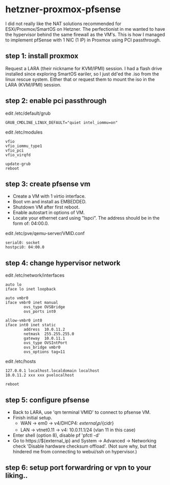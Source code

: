 # hetzner-proxmox-pfsense

I did not really like the NAT solutions recommended for ESXi/Proxmox/SmartOS on Hetzner.
The perfectionist in me wanted to have the hypervisor behind the same firewall as the VM's.
This is how I managed to implement pfSense with 1 NIC (1 IP) in Proxmox using PCI passthrough.

## step 1: install proxmox
Request a LARA (their nickname for KVM/IPMI) session.
I had a flash drive installed since exploring SmartOS eariler, so I just dd'ed the .iso from the linux rescue system.
Either that or request them to mount the iso in the LARA (KVM/IPMI) session.

## step 2: enable pci passthrough
edit /etc/default/grub
```
GRUB_CMDLINE_LINUX_DEFAULT="quiet intel_iommu=on"
```
edit /etc/modules
```
vfio
vfio_iommu_type1
vfio_pci
vfio_virqfd
```
```
update-grub
reboot
```
## step 3: create pfsense vm
- Create a VM with 1 virtio interface.
- Boot vm and install as EMBEDDED.
- Shutdown VM after first reboot.
- Enable autostart in options of VM.
- Locate your ethernet card using "lspci". The address should be in the form of: 04:00.0.

edit /etc/pve/qemu-server/VMID.conf
```
serial0: socket
hostpci0: 04:00.0
```

## step 4: change hypervisor network
edit /etc/network/interfaces
```
auto lo
iface lo inet loopback

auto vmbr0
iface vmbr0 inet manual
        ovs_type OVSBridge
        ovs_ports int0

allow-vmbr0 int0
iface int0 inet static
        address  10.0.11.2
        netmask  255.255.255.0
        gateway  10.0.11.1
        ovs_type OVSIntPort
        ovs_bridge vmbr0
        ovs_options tag=11
```
edit /etc/hosts
```
127.0.0.1 localhost.localdomain localhost
10.0.11.2 xxx xxx pvelocalhost
```
```
reboot
```
## step 5: configure pfsense
- Back to LARA, use 'qm terminal VMID' to connect to pfsense VM.
- Finish initial setup.
  - WAN -> em0 -> v4/DHCP4: ${external_ip}/${cidr}
  - LAN -> vtnet0.11 -> v4: 10.0.11.1/24 (vlan 11 in this case)
- Enter shell (option 8), disable pf 'pfctl -d'
- Go to https://${external_ip} and System -> Advanced -> Networking
check 'Disable hardware checksum offload'. (Not sure why, but that hindered me from connecting to webui/ssh on hypervisor.)

## step 6: setup port forwardring or vpn to your liking..
